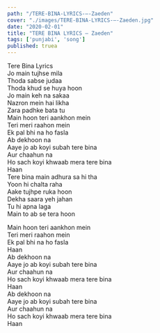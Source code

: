 ```yaml
---
path: "/TERE-BINA-LYRICS-–-Zaeden"
cover: "./images/TERE-BINA-LYRICS-–-Zaeden.jpg"
date: "2020-02-01"
title: "TERE BINA LYRICS – Zaeden"
tags: ['punjabi', 'song']
published: truea
---
```

  
Tere Bina Lyrics  
Jo main tujhse mila  
Thoda sabse judaa  
Thoda khud se huya hoon  
Jo main keh na sakaa  
Nazron mein hai likha  
Zara padhke bata tu  
Main hoon teri aankhon mein  
Teri meri raahon mein  
Ek pal bhi na ho fasla  
Ab dekhoon na  
Aaye jo ab koyi subah tere bina  
Aur chaahun na  
Ho sach koyi khwaab mera tere bina  
Haan  
Tere bina main adhura sa hi tha  
Yoon hi chalta raha  
Aake tujhpe ruka hoon  
Dekha saara yeh jahan  
Tu hi apna laga  
Main to ab se tera hoon  
  
  
  
  
  
  
Main hoon teri aankhon mein  
Teri meri raahon mein  
Ek pal bhi na ho fasla  
Haan  
Ab dekhoon na  
Aaye jo ab koyi subah tere bina  
Aur chaahun na  
Ho sach koyi khwaab mera tere bina  
Haan  
Ab dekhoon na  
Aaye jo ab koyi subah tere bina  
Aur chaahun na  
Ho sach koyi khwaab mera tere bina  
Haan  

